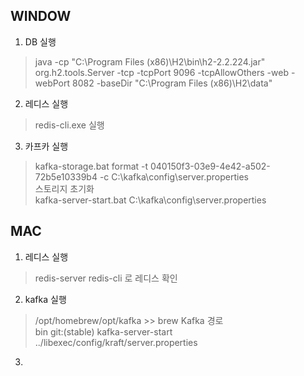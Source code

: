 ## WINDOW

1. DB 실행
> java -cp "C:\Program Files (x86)\H2\bin\h2-2.2.224.jar" org.h2.tools.Server -tcp -tcpPort 9096 -tcpAllowOthers -web -webPort 8082 -baseDir "C:\Program Files (x86)\H2\data"
2. 레디스 실행
> redis-cli.exe 실행
3. 카프카 실행
> kafka-storage.bat format -t 040150f3-03e9-4e42-a502-72b5e10339b4 -c C:\kafka\config\server.properties \
> 스토리지 초기화 \
> kafka-server-start.bat C:\kafka\config\server.properties

## MAC
1. 레디스 실행
> redis-server
> redis-cli 로 레디스 확인

2. kafka 실행
> /opt/homebrew/opt/kafka >> brew Kafka 경로 \
> bin git:(stable) kafka-server-start ../libexec/config/kraft/server.properties

3. 